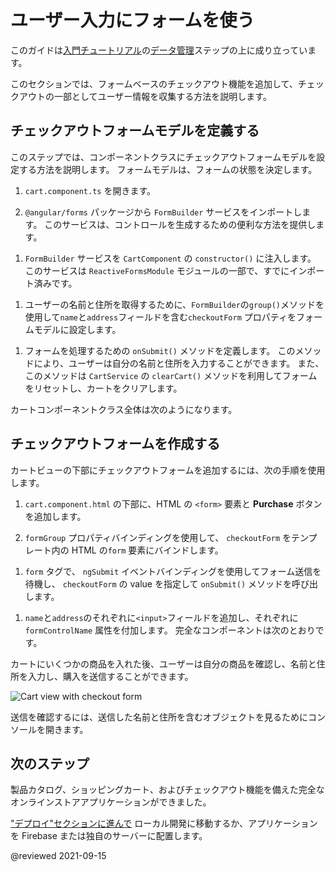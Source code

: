 # ユーザー入力にフォームを使う

このガイドは[入門チュートリアル](start 'Get started with a basic Angular app')の[データ管理](start/start-data 'Try it: Managing Data')ステップの上に成り立っています。

このセクションでは、フォームベースのチェックアウト機能を追加して、チェックアウトの一部としてユーザー情報を収集する方法を説明します。

## チェックアウトフォームモデルを定義する

このステップでは、コンポーネントクラスにチェックアウトフォームモデルを設定する方法を説明します。
フォームモデルは、フォームの状態を決定します。

1. `cart.component.ts` を開きます。

1. `@angular/forms` パッケージから `FormBuilder` サービスをインポートします。
   このサービスは、コントロールを生成するための便利な方法を提供します。

  <code-example header="src/app/cart/cart.component.ts" path="getting-started/src/app/cart/cart.component.ts" region="imports">
  </code-example>

1. `FormBuilder` サービスを `CartComponent` の `constructor()` に注入します。
   このサービスは `ReactiveFormsModule` モジュールの一部で、すでにインポート済みです。

  <code-example header="src/app/cart/cart.component.ts" path="getting-started/src/app/cart/cart.component.ts" region="inject-form-builder">
  </code-example>

1. ユーザーの名前と住所を取得するために、`FormBuilder`の`group()`メソッドを使用して`name`と`address`フィールドを含む`checkoutForm` プロパティをフォームモデルに設定します。

<code-example header="src/app/cart/cart.component.ts" path="getting-started/src/app/cart/cart.component.ts" region="checkout-form-group"></code-example>

1. フォームを処理するための `onSubmit()` メソッドを定義します。
   このメソッドにより、ユーザーは自分の名前と住所を入力することができます。
   また、このメソッドは `CartService` の `clearCart()` メソッドを利用してフォームをリセットし、カートをクリアします。

カートコンポーネントクラス全体は次のようになります。

  <code-example header="src/app/cart/cart.component.ts" path="getting-started/src/app/cart/cart.component.ts">
  </code-example>

## チェックアウトフォームを作成する

カートビューの下部にチェックアウトフォームを追加するには、次の手順を使用します。

1. `cart.component.html` の下部に、HTML の `<form>` 要素と **Purchase** ボタンを追加します。

1. `formGroup` プロパティバインディングを使用して、 `checkoutForm` をテンプレート内の HTML の`form` 要素にバインドします。

  <code-example header="src/app/cart/cart.component.html" path="getting-started/src/app/cart/cart.component.3.html" region="checkout-form">
  </code-example>

1. `form` タグで、 `ngSubmit` イベントバインディングを使用してフォーム送信を待機し、 `checkoutForm` の value を指定して `onSubmit()` メソッドを呼び出します。

  <code-example path="getting-started/src/app/cart/cart.component.html" header="src/app/cart/cart.component.html (cart component template detail)" region="checkout-form-1">
  </code-example>

1. `name`と`address`のそれぞれに`<input>`フィールドを追加し、それぞれに `formControlName` 属性を付加します。
   完全なコンポーネントは次のとおりです。

  <code-example path="getting-started/src/app/cart/cart.component.html" header="src/app/cart/cart.component.html" region="checkout-form-2">
  </code-example>

カートにいくつかの商品を入れた後、ユーザーは自分の商品を確認し、名前と住所を入力し、購入を送信することができます。

<div class="lightbox">
  <img src='generated/images/guide/start/cart-with-items-and-form.png' alt="Cart view with checkout form">
</div>

送信を確認するには、送信した名前と住所を含むオブジェクトを見るためにコンソールを開きます。

## 次のステップ

製品カタログ、ショッピングカート、およびチェックアウト機能を備えた完全なオンラインストアアプリケーションができました。

["デプロイ"セクションに進んで](start/start-deployment 'Try it: Deployment') ローカル開発に移動するか、アプリケーションを Firebase または独自のサーバーに配置します。

@reviewed 2021-09-15
